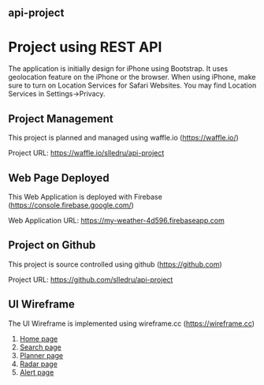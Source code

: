 ## api-project

# Project using REST API

The application is initially design for iPhone using Bootstrap.
It uses geolocation feature on the iPhone or the browser.
When using iPhone, make sure to turn on Location Services for Safari Websites.
You may find Location Services in Settings->Privacy.

## Project Management

This project is planned and managed using waffle.io (https://waffle.io/)

Project URL: https://waffle.io/slledru/api-project

## Web Page Deployed

This Web Application is deployed with Firebase (https://console.firebase.google.com/)

Web Application URL: https://my-weather-4d596.firebaseapp.com

## Project on Github

This project is source controlled using github (https://github.com)

Project URL: https://github.com/slledru/api-project

## UI Wireframe

The UI Wireframe is implemented using wireframe.cc (https://wireframe.cc)

1. [Home page](https://wireframe.cc/fwEh4w)
2. [Search page](https://wireframe.cc/fwEh4w)
3. [Planner page](https://wireframe.cc/SaFXHs)
4. [Radar page](https://wireframe.cc/UdSPTO)
5. [Alert page](https://wireframe.cc/bo1mmo)
